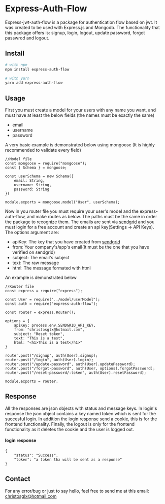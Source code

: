 # Express-Auth-Flow
Express-jwt-auth-flow is a package for authentication flow based on jwt. It was
created to be used with Express.js and Mongodb. The functionality that this package offers is: signup, login, logout, update password, forgot passwrod and logout. 

## Install

```bash
# with npm
npm install express-auth-flow

# with yarn
yarn add express-auth-flow
```

## Usage

First you must create a model for your users with any name you want, and must have at least the below fields (the names must be exactly the same)
- email
- username
- password

A very basic example is demonstrated below using mongoose (It is highly recommended to validate every field)

```
//Model file
const mongoose = require("mongoose");
const { Schema } = mongoose;

const userSchema = new Schema({
    email: String,
    username: String,
    password: String
})

module.exports = mongoose.model("User", userSchema);
````


Now in you router file you must require your user's model and the express-auth-flow, and make routes as below. The paths must be the same in order the package to recognize them.
The emails are sent via [sendgrid](https://sendgrid.com/) and you must login for a free account and create an api key(Settings -> API Keys). The options argument are:
- apiKey: The key that you have created from [sendgrid](https://sendgrid.com/)
- from: Your company's/app's email(It must be the one that you have verified on sendgrid)
- subject: The email's subject
- text: The raw message
- html: The message formated with html

An example is demonstrated below

```
//Router file
const express = require("express");

const User = require("../model/userModel");
const auth = require("express-auth-flow");

const router = express.Router();

options = {
    apiKey: process.env.SENDGRID_API_KEY,
    from: "christosglx@hotmail.com",
    subject: "Reset token",
    text: "This is a test",
    html: "<h1>This is a test</h1>"
}

router.post("/signup", auth(User).signup);
router.post("/login", auth(User).login);
router.post("/update-password", auth(User).updatePassword);
router.post("/forgot-password", auth(User, options).forgotPassword);
router.post("/reset-password/:token", auth(User).resetPassword);

module.exports = router;
```

## Response

All the responses are json objects with status and message keys. In login's response the json object contains a key named token which is sent for the succesful login. In addition the login response send a cookie, this is for the frontend functionality. Finally, the logout is only for the frontend functionality as it deletes the cookie and the user is logged out.

#### login response
```
{
    "status": "Success",
    "token": "a token tha will be sent as a response"
}
```

## Contact
For any error/bug or just to say hello, feel free to send me at this email:
<christosglx@hotmail.com>